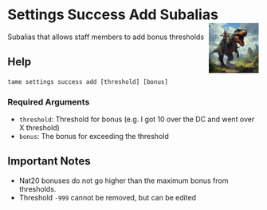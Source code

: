 <h1>Settings Success Add Subalias<img align="right" src="../../../../Data/main.png" width="100px"></h1>

Subalias that allows staff members to add bonus thresholds

## Help
`tame settings success add [threshold] [bonus]`

### Required Arguments
- `threshold`: Threshold for bonus (e.g. I got 10 over the DC and went over X threshold)
- `bonus`: The bonus for exceeding the threshold

## Important Notes
- Nat20 bonuses do not go higher than the maximum bonus from thresholds.
- Threshold `-999` cannot be removed, but can be edited